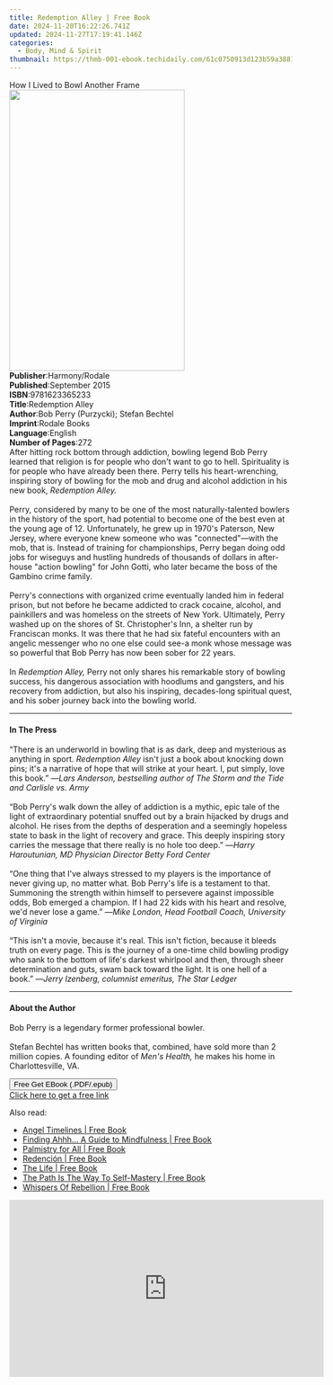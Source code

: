 ```yaml
---
title: Redemption Alley | Free Book
date: 2024-11-20T16:22:26.741Z
updated: 2024-11-27T17:19:41.146Z
categories:
  - Body, Mind & Spirit
thumbnail: https://thmb-001-ebook.techidaily.com/61c0750913d123b59a388109af3512f54df06003bba5023cc607f5df7edcffb7.jpg
---
```

<main id="book-container">
  <div class="flex flex-col">
    <div class="book-brief flex-1 py-6 px-4 sm:p-6 md:py-10 md:px-8">
      <!-- brief-->
      <div class="book-brief-main">How I Lived to Bowl Another Frame</div>
    </div>
    <div
      class="book-meta-info flex-1 grid gap-4 col-start-1 col-end-3 row-start-1 sm:mb-6 sm:grid-cols-4 lg:gap-6 lg:col-start-2 lg:row-end-6 lg:row-span-6 lg:mb-0"
    >
      <div
        class="book-meta-info-left place-content-center mt-4 p-4 text-sm leading-6 col-start-2 col-span-2 dark:text-slate-400"
      >
        <img
          class="w-full h-500 object-cover rounded-lg sm:h-255 sm:col-span-2 lg:col-span-full"
          src="https://img-001-ebook.techidaily.com/fb49e11992cd8b14507cb592d3e2f241bb63f01e6f7c966d7b0ea7b902fdb23f.jpg"
          alt=""
          width="312"
          height="500"
        />
      </div>
      <div
        class="book-meta-info-right mt-2 col-start-1 row-start-2 col-span-3 self-center"
      >
        <!-- meta data  -->
        <div class="flex flex-col px-4 md:px-8">
          <div class="flex-1">
            <strong>Publisher</strong>:<span class="px-2">Harmony/Rodale</span>
          </div>
          <div class="flex-1">
            <strong>Published</strong>:<span class="px-2">September 2015</span>
          </div>
          <div class="flex-1">
            <strong>ISBN</strong>:<span class="px-2">9781623365233</span>
          </div>
          <div class="flex-1">
            <strong>Title</strong>:<span class="px-2">Redemption Alley</span>
          </div>
          <div class="flex-1">
            <strong>Author</strong>:<span class="px-2"
              >Bob Perry (Purzycki); Stefan Bechtel</span
            >
          </div>
          <div class="flex-1">
            <strong>Imprint</strong>:<span class="px-2">Rodale Books</span>
          </div>
          <div class="flex-1">
            <strong>Language</strong>:<span class="px-2">English</span>
          </div>
          <div class="flex-1">
            <strong>Number of Pages</strong>:<span class="px-2">272</span>
          </div>
        </div>
      </div>
    </div>
    <div class="book-description flex-1 py-6 px-4 sm:p-6 md:py-10 md:px-8">
      <div class="book-description-main">
        <div accordion-content="" id="description">
          After hitting rock bottom through addiction, bowling legend Bob Perry
          learned that religion is for people who don't want to go to hell.
          Spirituality is for people who have already been there. Perry tells
          his heart-wrenching, inspiring story of bowling for the mob and drug
          and alcohol addiction in his new book, <i>Redemption Alley.</i
          ><br /><i><br /></i>Perry, considered by many to be one of the most
          naturally-talented bowlers in the history of the sport, had potential
          to become one of the best even at the young age of 12. Unfortunately,
          he grew up in 1970's Paterson, New Jersey, where everyone knew someone
          who was "connected"—with the mob, that is. Instead of training for
          championships, Perry began doing odd jobs for wiseguys and hustling
          hundreds of thousands of dollars in after-house "action bowling" for
          John Gotti, who later became the boss of the Gambino crime family.
          <br /><br />Perry's connections with organized crime eventually landed
          him in federal prison, but not before he became addicted to crack
          cocaine, alcohol, and painkillers and was homeless on the streets of
          New York. Ultimately, Perry washed up on the shores of St.
          Christopher's Inn, a shelter run by Franciscan monks. It was there
          that he had six fateful encounters with an angelic messenger who no
          one else could see-a monk whose message was so powerful that Bob Perry
          has now been sober for 22 years.<br /><br />In
          <i>Redemption Alley,</i> Perry not only shares his remarkable story of
          bowling success, his dangerous association with hoodlums and
          gangsters, and his recovery from addiction, but also his inspiring,
          decades-long spiritual quest, and his sober journey back into the
          bowling world.
        </div>
        <div class="accordion-fader"></div>
      </div>
    </div>
    <div class="book-excerpts flex-1 py-6 px-4 sm:p-6 md:py-10 md:px-8">
      <!-- excerpts-->
      <div class="book-excerpts-main">
        <hr />
        <h4 class="placeholder placeholder-heading">
          <span>In The Press</span>
        </h4>
        <p>
          “There is an underworld in bowling that is as dark, deep and
          mysterious as anything in sport. <i>Redemption Alley</i> isn't just a
          book about knocking down pins; it's a narrative of hope that will
          strike at your heart. I, put simply, love this book.” —<i
            >Lars Anderson, bestselling author of The Storm and the Tide and
            Carlisle vs. Army</i
          ><br /><br />“Bob Perry's walk down the alley of addiction is a
          mythic, epic tale of the light of extraordinary potential snuffed out
          by a brain hijacked by drugs and alcohol. He rises from the depths of
          desperation and a seemingly hopeless state to bask in the light of
          recovery and grace. This deeply inspiring story carries the message
          that there really is no hole too deep.” —<i
            >Harry Haroutunian, MD Physician Director Betty Ford Center</i
          ><br /><br />“One thing that I've always stressed to my players is the
          importance of never giving up, no matter what. Bob Perry's life is a
          testament to that. Summoning the strength within himself to persevere
          against impossible odds, Bob emerged a champion. If I had 22 kids with
          his heart and resolve, we'd never lose a game.” —<i
            >Mike London, Head Football Coach, University of Virginia</i
          ><br /><br />“This isn't a movie, because it's real. This isn't
          fiction, because it bleeds truth on every page. This is the journey of
          a one-time child bowling prodigy who sank to the bottom of life's
          darkest whirlpool and then, through sheer determination and guts, swam
          back toward the light. It is one hell of a book.” —<i
            >Jerry Izenberg, columnist emeritus, The Star Ledger</i
          >
        </p>
      </div>
    </div>
    <div class="book-about-author flex-1 py-6 px-4 sm:p-6 md:py-10 md:px-8">
      <!-- about author-->
      <div class="book-main-author-main">
        <hr />
        <h4 class="placeholder placeholder-heading">
          <span>About the Author</span>
        </h4>
        <p>
          Bob Perry is a legendary former professional bowler.
          <br /><br />Stefan Bechtel has written books that, combined, have sold
          more than 2 million copies. A founding editor of
          <i>Men's Health,</i> he makes his home in Charlottesville, VA.
        </p>
      </div>
    </div>
    <div class="book-free-get flex-1 py-6 px-4 sm:p-6 md:py-10 md:px-8">
      <button
        id="btn-free-get"
        class="bg-blue-500 hover:bg-blue-700 text-white font-bold py-2 px-4 rounded"
      >
        Free Get EBook (.PDF/.epub)
      </button>
      <div id="countdown-display" class="px-2 text-lg mt-2"></div>
      <a
        id="free-link"
        class="hidden bg-blue-500 hover:bg-blue-700 text-white font-bold py-2 px-4 rounded"
        href="https://www.ebooks.com/en-us/book/96177034/redemption-alley/bob-perry-purzycki/"
        target="_blank"
        >Click here to get a free link</a
      >
    </div>
    <script>
      let countdownTime = 0;
      let countdownInterval = null;
      document
        .getElementById('btn-free-get')
        .addEventListener('click', startCountdown);
      function startCountdown() {
        countdownTime = new Date().getTime() + 60000 * 3;
        countdownInterval = setInterval(updateCountdown, 1000);
        document.getElementById('btn-free-get').disabled = true;
        document
          .getElementById('btn-free-get')
          .classList.add('bg-gray-500', 'cursor-not-allowed');
      }
      function updateCountdown() {
        let currentTime = new Date().getTime();
        let timeLeft = countdownTime - currentTime;
        let secondsLeft = Math.floor(timeLeft / 1000);
        document.getElementById('countdown-display').innerHTML =
          `Remaining time: ${secondsLeft} seconds.`;
        if (secondsLeft <= 0) {
          clearInterval(countdownInterval);
          document.getElementById('btn-free-get').classList.add('hidden');
          document.getElementById('free-link').classList.remove('hidden');
          document.getElementById('countdown-display').innerHTML = '';
        }
      }
    </script>
  </div>
</main>

<ins class="adsbygoogle"
      style="display:block"
      data-ad-client="ca-pub-7571918770474297"
      data-ad-slot="8358498916"
      data-ad-format="auto"
      data-full-width-responsive="true"></ins>
    

<span class="atpl-alsoreadstyle">Also read:</span>
<div><ul>
<li><a href="https://novels-ebooks.techidaily.com/211254076-9798218387846-angel-timelines/"><u>Angel Timelines | Free Book</u></a></li>
<li><a href="https://novels-ebooks.techidaily.com/211254166-9798869225238-finding-ahhh-a-guide-to-mindfulness/"><u>Finding Ahhh... A Guide to Mindfulness | Free Book</u></a></li>
<li><a href="https://novels-ebooks.techidaily.com/211254085-9798869220103-palmistry-for-all/"><u>Palmistry for All | Free Book</u></a></li>
<li><a href="https://novels-ebooks.techidaily.com/211254022-9798869219206-redencion/"><u>Redención | Free Book</u></a></li>
<li><a href="https://novels-ebooks.techidaily.com/211254029-9798869213440-the-life/"><u>The Life | Free Book</u></a></li>
<li><a href="https://novels-ebooks.techidaily.com/211254001-9781962570497-the-path-is-the-way-to-self-mastery/"><u>The Path Is The Way To Self-Mastery | Free Book</u></a></li>
<li><a href="https://novels-ebooks.techidaily.com/211254088-9798988605331-whispers-of-rebellion/"><u>Whispers Of Rebellion | Free Book</u></a></li>
</ul></div>

<!-- affiliate ads begin -->
<iframe width="560" height="315" src="https://www.youtube.com/embed/P6Wfzj6YNDM?si=WRZQD9zCdQ1_tW1b&autoplay=1" title="YouTube video player" frameborder="0" allow="accelerometer; autoplay; clipboard-write; encrypted-media; gyroscope; picture-in-picture; web-share" referrerpolicy="strict-origin-when-cross-origin" allowfullscreen></iframe>
<!-- affiliate ads end -->

